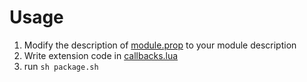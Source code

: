 # Usage

1. Modify the description of [module.prop](module/module.prop) to your module description
2. Write extension code in [callbacks.lua](callbacks.lua)
3. run `sh package.sh`
